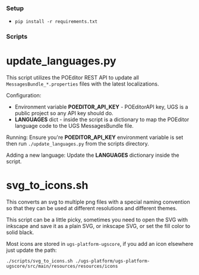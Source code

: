 ### Setup

- `pip install -r requirements.txt`

### Scripts

# update_languages.py

This script utilizes the POEditor REST API to update all `MessagesBundle_*.properties` files with the latest localizations.

Configuration:
* Environment variable **POEDITOR_API_KEY** - POEditorAPI key, UGS is a public project so any API key should do.
* **LANGUAGES** dict - inside the script is a dictionary to map the POEditor language code to the UGS MessagesBundle file.

Running:
Ensure you're **POEDITOR_API_KEY** environment variable is set then run `./update_languages.py` from the scripts directory.

Adding a new language:
Update the **LANGUAGES** dictionary inside the script.

# svg_to_icons.sh

This converts an svg to multiple png files with a special naming convention so that they can be used at different resolutions and different themes.

This script can be a little picky, sometimes you need to open the SVG with inkscape and save it as a plain SVG, or inkscape SVG, or set the fill color to solid black.

Most icons are stored in `ugs-platform-ugscore`, if you add an icon elsewhere just update the path:
```
./scripts/svg_to_icons.sh ./ugs-platform/ugs-platform-ugscore/src/main/resources/resources/icons
```
